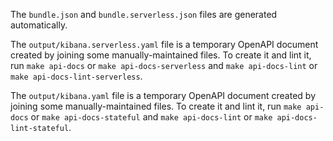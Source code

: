 The `bundle.json` and `bundle.serverless.json` files are generated automatically.

The `output/kibana.serverless.yaml` file is a temporary OpenAPI document created by joining some manually-maintained files.
To create it and lint it, run `make api-docs` or `make api-docs-serverless` and `make api-docs-lint` or `make api-docs-lint-serverless`.

The `output/kibana.yaml` file is a temporary OpenAPI document created by joining some manually-maintained files.
To create it and lint it, run `make api-docs` or `make api-docs-stateful` and `make api-docs-lint` or `make api-docs-lint-stateful`.